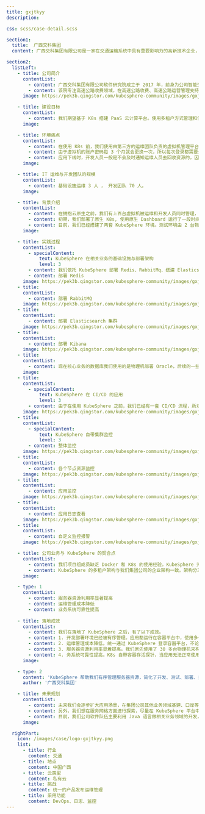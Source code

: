 ```yaml
---
title: gxjtkyy
description:

css: scss/case-detail.scss

section1:
  title:  广西交科集团
  content: 广西交科集团有限公司是一家在交通运输系统中具有重要影响力的高新技术企业，致力于为建设交通强国贡献智慧解决方案。

section2:
  listLeft:
    - title: 公司简介
      contentList:
        - content: 广西交科集团有限公司软件研究院成立于 2017 年，前身为公司智能交通所软件研发中心，主要从事高速公路领域的软件开发、系统集成业务 , 为行业客户提供相关解决方案。现拥有软件著作权 74 项、软件产品 90 项，并通过 IS09001 质量体系认证，是广西高速公路领域最大的软件服务提供商。该院已获得美国 CMMI 研究院颁发的 CMMI5 级评估证书，在软件研发能力成熟度和项目管理方面达到了国际较高水平。
        - content: 该院专注高速公路收费领域，在高速公路收费、高速公路运营管理支持、城市公共交通支付等领域取得突出成果，研发的“高速公路 IC 卡‘一卡通’联网收费系统”使广西率先成为全国第一批实现高速：公路联网收费的省份；成功研发了广西第-套具有完全知识产权的“ETC 不停车收费系统”，包含广西高速公路联网电子不停车收费 (ETC) 系统服务及结算平台、ETC 联网清分中心系统、ETC 密钥管理系统等，ETC 不停车收费车道系统已经覆盖全广西范围内的高速公路并实现全国互联互通。二十多年来在广西累计建设 MTC 车道 3300 多条，ETC 车道 1600 多条，自动发卡机车道 370 多条。除专注发展高速公路收费领域外，该院在发展高速公路建管养一体化领域、口岸信息化领域也取得显著成果。
      image: https://pek3b.qingstor.com/kubesphere-community/images/gxjtkyy-1.png

    - title: 建设目标
      contentList:
        - content: 我们期望基于 K8s 搭建 PaaS 云计算平台。使用多租户方式管理和使用资源。集成 CI/CD 支持灵活扩容与升级集群。构建企业级一站式 DevOps 架构，提供集群资源的可监控性服务。
      image: 

    - title: 环境痛点
      contentList:
        - content: 在使用 K8s 前，我们使用由第三方的运维团队负责的虚拟机管理平台。开发部署环境混乱，运维管理成本大，服务器资源利用率低。由于安全需要，每次登陆虚拟机都需要先经过一个堡垒机，然后再输入目标虚拟机的账户密码才能登录。
        - content: 由于虚拟机的账户密码每 3 个月就会更换一次，所以每次登录都需要先查表才能知道最新的密码，非常麻烦。另外，每次更换密码也都需要运维人员大量纯手工操作，极其耗费时间。开发人员上线新应用时，需要运维人员支持先分配一台或多台虚拟机后将 IP 和账户密码发给开发人员，从此开发人员就拥有这个虚拟机的使用权，开发人员需要从 0 开始配置虚机的系统环境，安装中间件，手动上传应用，最后，再手动将应用运行起来。
        - content: 应用下线时，开发人员一般是不会及时通知运维人员去回收资源的，因为重新配置一台机器非常麻烦，所以总是优先考虑留着资源，以备新的应用上线。由于运维人员对每个虚机的实际使用情况根本无法掌握，所以虚拟机资源经常无法回收，造成了大量服务器资源的浪费。
      image: 

    - title: IT 运维与开发团队的规模
      contentList:
        - content: 基础设施运维 3 人 ， 开发团队 70 人。
      image:

    - title: 背景介绍
      contentList:
        - content: 在拥抱云原生之前，我们有上百台虚拟机被运维和开发人员同时管理，应用分布散乱，管理起来既费时又费力，已经是失控的边缘。拥抱云原生，使用 K8s 之后，我们采用 DevOps，统一分配资源。释放了运维人员的生产力，提升了开发人员的开发效率。
        - content: 初期，我们部署了原生 K8s, 使用原生 Dashboard 运行了一段时间。后来觉得它对用户的认证方式过于粗放，UI 界面也不太友好，学习成本过高。直到有同事推荐了 KubeShpere，尝试着登录他们的官网，浏览帮助文档，登录社区论坛。 "more than Kubernetes and easier than Kubernetes"——“比 K8s 强大，又比 K8s 易用”，从部署到运维体现得淋漓尽致。相对于同类产品的优势在于国人开发，本地化程度很高，面向开发用户友好，多租户的权限细粒度管理，日志查询界面便捷，周边生态整合全面，可灵活配置需要模块。
        - content: 目前，我们已经搭建了两套 KubeSphere 环境。测试环境由 2 台物理机和一台虚机构成（1 个主节点 2 个工作节点）。生产环境由 5 台物理机构成（2 个主节点 3 个工作节点）。借着最近一个系统改造契机，我们已经把 80% 的应用运行在 KubeSphere 之上，后续的新开发的应用也都会直接部署 KubeSphere 环境上。
      image: 

    - title: 实践过程
      contentList:
        - specialContent:
            text: KubeSphere 在相关业务的基础设施与部署架构
            level: 3
        - content: 我们依托 KubeSphere 部署 Redis、RabbitMq、搭建 Elasticsearch 集群，Kibana 等。
        - content: 部署 Redis
      image: https://pek3b.qingstor.com/kubesphere-community/images/gxjtkyy-2.png
    - title:
      contentList:
        - content: 部署 RabbitMQ
      image: https://pek3b.qingstor.com/kubesphere-community/images/gxjtkyy-3.png
    - title:
      contentList:
        - content: 部署 Elasticsearch 集群
      image: https://pek3b.qingstor.com/kubesphere-community/images/gxjtkyy-4.png
    - title:
      contentList:
        - content: 部署 Kibana
      image: https://pek3b.qingstor.com/kubesphere-community/images/gxjtkyy-5.png
    - title:
      contentList:
        - content: 现在核心业务的数据库我们使用的是物理机部署 Oracle，后续的一些轻量级应用我们计划可以依托 KubeSphere 部署 MySQL。
      image: 
    - title:
      contentList:
        - specialContent:
            text: KubeSphere 在 CI/CD 的应用
            level: 3
        - content: 由于在使用 KubeSphere 之前，我们已经有一套 CI/CD 流程，所以我们的 Jenkins 和 Harbor 没有使用 KubeSphere 提供的构建流水线服务，后续我们会进行一些探索，尝试采用 Helm 构建应用，更好贴合 KubeSphere 的应用市场。
      image: https://pek3b.qingstor.com/kubesphere-community/images/gxjtkyy-6.png
    - title:
      contentList:
        - specialContent:
            text: KubeSphere 自带集群监控
            level: 3
        - content: 整体监控
      image: https://pek3b.qingstor.com/kubesphere-community/images/gxjtkyy-7.png
    - title:
      contentList:
        - content: 各个节点资源监控
      image: https://pek3b.qingstor.com/kubesphere-community/images/gxjtkyy-8.png
    - title:
      contentList:
        - content: 应用监控  
      image: https://pek3b.qingstor.com/kubesphere-community/images/gxjtkyy-9.png
    - title:
      contentList: 
        - content: 应用日志查看
      image: https://pek3b.qingstor.com/kubesphere-community/images/gxjtkyy-10.png
    - title:
      contentList: 
        - content: 自定义监控报警
      image: https://pek3b.qingstor.com/kubesphere-community/images/gxjtkyy-11.png

    - title: 公司业务与 KubeSphere 的契合点
      contentList:
        - content: 我们项目组成员缺乏 Docker 和 K8s 的使用经验。KubeSphere 无缝契合 K8s，操作画面友好，我们的开发人员能够低成本上手使用 K8s，享受 K8s 带来的便携性。
        - content: KubeSphere 的多租户架构与我们集团公司的企业架构一致。架构分三个层级。集群，企业空间和项目。其中，KubeSphere 中的最底层的项目等同于 Kubernetes 的命名空间。集群、企业空间是构建在 K8s 的名字空间之上的进一步抽象。KubeSphere 可以为建立多个集群，对应一个集团公司，一个集群下可以建立多个企业空间，对应一个公司，一个企业空间可以建立多个项目，对应公司实际产品线，每个层级的一个实例就是一个 Workspace，其他与同层次其他实例的资源隔离。
      image: 

    - type: 1
      contentList:
        - content: 服务器资源利用率显著提高
        - content: 运维管理成本降低
        - content: 业务系统可靠性提高
  
    - title: 落地成效
      contentList:
        - content: 我们在落地了 KubeSphere 之后，有了以下成效。
        - content: 1. 开发部署环境已经被有序管理。应用都运行在容器平台中，使用多少资源一目了然。
        - content: 2. 运维管理成本降低。统一通过 KubeSphere 登录容器平台，不论查看应用日志，进入容器内部进行操作，修改应用配置都十分便利。
        - content: 3. 服务器资源利用率显着提高。我们原先使用了 30 多台物理机来构建我们应用，现在仅使用了 8 台物理机，解放了大量服务器资源。
        - content: 4. 务系统可靠性提高。K8s 自带容器存活探针，当应用无法正常使用给予预警提示，自动重启容器。以前我们升级应用的时候，一般都会发个通告，暂停业务半小时，现在升级应用对业务几乎无感。
      image: 

    - type: 2
      content: 'KubeSphere 帮助我们有序管理服务器资源，简化了开发、测试、部署、运维各个流程。'
      author: '广西交科集团'

    - title: 未来规划
      contentList:
        - content: 未来我们会逐步扩大应用场景，在集团公司其他业务领域基建、口岸等信息化建设工程中应用。
        - content: 另外，我们想在服务网格方面进行探索，尽量在 KubeSphere 平台中实现业务与技术分离。
        - content: 目前，我们公司软件队伍主要利用 Java 语言做相关业务领域的开发，未来我们可以组建精通 Golang 技术的团队从事一些云原生中间件的开发。
      image: 

  rightPart:
    icon: /images/case/logo-gxjtkyy.png
    list:
      - title: 行业
        content: 交通
      - title: 地点
        content: 中国广西
      - title: 云类型
        content: 私有云
      - title: 挑战
        content: 统一的产品发布运维管理
      - title: 采用功能
        content: DevOps、日志、监控
---
```

